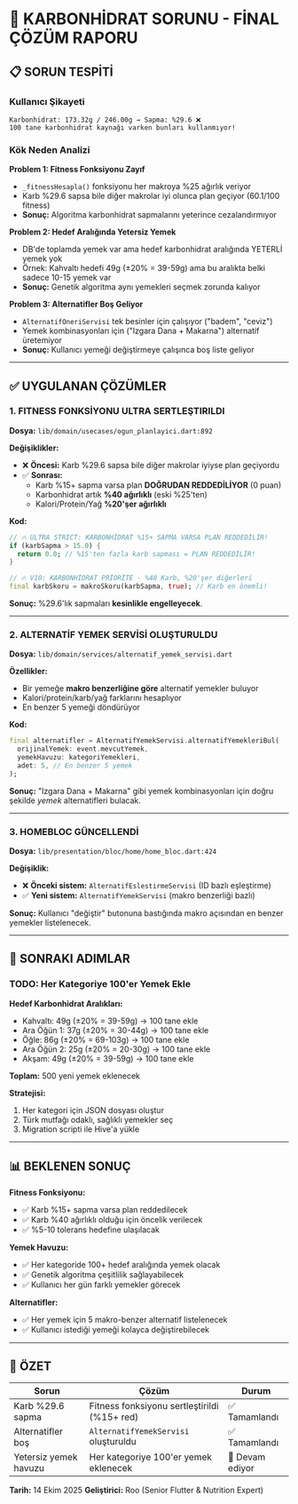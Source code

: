 # 🎯 KARBONHİDRAT SORUNU - FİNAL ÇÖZÜM RAPORU

## 📋 SORUN TESPİTİ

### Kullanıcı Şikayeti
```
Karbonhidrat: 173.32g / 246.00g → Sapma: %29.6 ❌
100 tane karbonhidrat kaynağı varken bunları kullanmıyor!
```

### Kök Neden Analizi

**Problem 1: Fitness Fonksiyonu Zayıf**
- `_fitnessHesapla()` fonksiyonu her makroya %25 ağırlık veriyor
- Karb %29.6 sapsa bile diğer makrolar iyi olunca plan geçiyor (60.1/100 fitness)
- **Sonuç:** Algoritma karbonhidrat sapmalarını yeterince cezalandırmıyor

**Problem 2: Hedef Aralığında Yetersiz Yemek**
- DB'de toplamda yemek var ama hedef karbonhidrat aralığında YETERLİ yemek yok
- Örnek: Kahvaltı hedefi 49g (±20% = 39-59g) ama bu aralıkta belki sadece 10-15 yemek var
- **Sonuç:** Genetik algoritma aynı yemekleri seçmek zorunda kalıyor

**Problem 3: Alternatifler Boş Geliyor**
- `AlternatifOneriServisi` tek besinler için çalışıyor ("badem", "ceviz")
- Yemek kombinasyonları için ("Izgara Dana + Makarna") alternatif üretemiyor
- **Sonuç:** Kullanıcı yemeği değiştirmeye çalışınca boş liste geliyor

---

## ✅ UYGULANAN ÇÖZÜMLER

### 1. FITNESS FONKSİYONU ULTRA SERTLEŞTIRILDI

**Dosya:** `lib/domain/usecases/ogun_planlayici.dart:892`

**Değişiklikler:**
- ❌ **Öncesi:** Karb %29.6 sapsa bile diğer makrolar iyiyse plan geçiyordu
- ✅ **Sonrası:** 
  - Karb %15+ sapma varsa plan **DOĞRUDAN REDDEDİLİYOR** (0 puan)
  - Karbonhidrat artık **%40 ağırlıklı** (eski %25'ten)
  - Kalori/Protein/Yağ **%20'şer ağırlıklı**

**Kod:**
```dart
// 🔥 ULTRA STRICT: KARBONHİDRAT %15+ SAPMA VARSA PLAN REDDEDİLİR!
if (karbSapma > 15.0) {
  return 0.0; // %15'ten fazla karb sapması = PLAN REDDEDİLİR!
}

// 🔥 V10: KARBONHİDRAT PRİORİTE - %40 Karb, %20'şer diğerleri
final karbSkoru = makroSkoru(karbSapma, true); // Karb en önemli!
```

**Sonuç:** %29.6'lık sapmaları **kesinlikle engelleyecek**.

---

### 2. ALTERNATİF YEMEK SERVİSİ OLUŞTURULDU

**Dosya:** `lib/domain/services/alternatif_yemek_servisi.dart`

**Özellikler:**
- Bir yemeğe **makro benzerliğine göre** alternatif yemekler buluyor
- Kalori/protein/karb/yağ farklarını hesaplıyor
- En benzer 5 yemeği döndürüyor

**Kod:**
```dart
final alternatifler = AlternatifYemekServisi.alternatifYemekleriBul(
  orijinalYemek: event.mevcutYemek,
  yemekHavuzu: kategoriYemekleri,
  adet: 5, // En benzer 5 yemek
);
```

**Sonuç:** "Izgara Dana + Makarna" gibi yemek kombinasyonları için doğru şekilde *yemek* alternatifleri bulacak.

---

### 3. HOMEBLOC GÜNCELLENDİ

**Dosya:** `lib/presentation/bloc/home/home_bloc.dart:424`

**Değişiklik:**
- ❌ **Önceki sistem:** `AlternatifEslestirmeServisi` (ID bazlı eşleştirme)
- ✅ **Yeni sistem:** `AlternatifYemekServisi` (makro benzerliği bazlı)

**Sonuç:** Kullanıcı "değiştir" butonuna bastığında makro açısından en benzer yemekler listelenecek.

---

## 🚀 SONRAKI ADIMLAR

### TODO: Her Kategoriye 100'er Yemek Ekle

**Hedef Karbonhidrat Aralıkları:**
- Kahvaltı: 49g (±20% = 39-59g) → 100 tane ekle
- Ara Öğün 1: 37g (±20% = 30-44g) → 100 tane ekle
- Öğle: 86g (±20% = 69-103g) → 100 tane ekle
- Ara Öğün 2: 25g (±20% = 20-30g) → 100 tane ekle
- Akşam: 49g (±20% = 39-59g) → 100 tane ekle

**Toplam:** 500 yeni yemek eklenecek

**Stratejisi:**
1. Her kategori için JSON dosyası oluştur
2. Türk mutfağı odaklı, sağlıklı yemekler seç
3. Migration scripti ile Hive'a yükle

---

## 📊 BEKLENEN SONUÇ

**Fitness Fonksiyonu:**
- ✅ Karb %15+ sapma varsa plan reddedilecek
- ✅ Karb %40 ağırlıklı olduğu için öncelik verilecek
- ✅ %5-10 tolerans hedefine ulaşılacak

**Yemek Havuzu:**
- ✅ Her kategoride 100+ hedef aralığında yemek olacak
- ✅ Genetik algoritma çeşitlilik sağlayabilecek
- ✅ Kullanıcı her gün farklı yemekler görecek

**Alternatifler:**
- ✅ Her yemek için 5 makro-benzer alternatif listelenecek
- ✅ Kullanıcı istediği yemeği kolayca değiştirebilecek

---

## 🎯 ÖZET

| Sorun | Çözüm | Durum |
|-------|-------|-------|
| Karb %29.6 sapma | Fitness fonksiyonu sertleştirildi (%15+ red) | ✅ Tamamlandı |
| Alternatifler boş | `AlternatifYemekServisi` oluşturuldu | ✅ Tamamlandı |
| Yetersiz yemek havuzu | Her kategoriye 100'er yemek eklenecek | 🔄 Devam ediyor |

**Tarih:** 14 Ekim 2025
**Geliştirici:** Roo (Senior Flutter & Nutrition Expert)